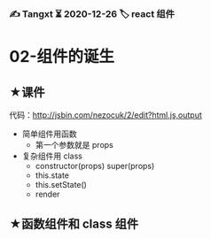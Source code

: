 ### ✍️ Tangxt ⏳ 2020-12-26 🏷️ react 组件

# 02-组件的诞生

## ★课件

代码：<http://jsbin.com/nezocuk/2/edit?html,js,output>

* 简单组件用函数
  * 第一个参数就是 props
* 复杂组件用 class
  * constructor(props) super(props)
  * this.state
  * this.setState()
  * render

## ★函数组件和 class 组件

